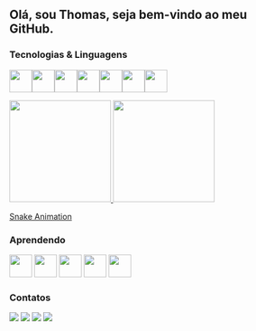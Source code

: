## Olá, sou Thomas, seja bem-vindo ao meu GitHub.

### Tecnologias & Linguagens

<img src="https://cdn.jsdelivr.net/gh/devicons/devicon/icons/javascript/javascript-plain.svg" height="40" width="40"/><img src="https://cdn.jsdelivr.net/gh/devicons/devicon/icons/java/java-original.svg" height="40" width="40" /><img src="https://cdn.jsdelivr.net/gh/devicons/devicon/icons/html5/html5-plain.svg" height="40" width="40" /><img src="https://cdn.jsdelivr.net/gh/devicons/devicon/icons/css3/css3-plain.svg" height="40" width="40" /><img src="https://cdn.jsdelivr.net/gh/devicons/devicon/icons/bootstrap/bootstrap-plain.svg" height="40" width="40" /><img src="https://cdn.jsdelivr.net/gh/devicons/devicon/icons/jquery/jquery-plain.svg" height="40" width="40" /><img src="https://cdn.jsdelivr.net/gh/devicons/devicon/icons/git/git-plain.svg" height="40" width="40" />

<div>
<a href="https://github.com/tgo-mas">
<img height="180em" src="https://github-readme-stats.vercel.app/api/top-langs/?username=tgo-mas&layout=compact&langs_count=7&theme=dracula"/>
<img height="180em" src="https://github-readme-stats.vercel.app/api?username=tgo-mas&show_icons=true&theme=dracula&include_all_commits=true&count_private=true"/>
</div>
 
[Snake Animation](https://github.com/tgo-mas/tgo-mas/blob/output/github-contribution-grid-snake.svg)

### Aprendendo

<img src="https://cdn.jsdelivr.net/gh/devicons/devicon/icons/mysql/mysql-original.svg" height="40" width="40" />
<img src="https://cdn.jsdelivr.net/gh/devicons/devicon/icons/nodejs/nodejs-plain.svg" height="40" width="40" />
<img src="https://cdn.jsdelivr.net/gh/devicons/devicon/icons/python/python-original.svg" height="40" width="40" />
<img src="https://cdn.jsdelivr.net/gh/devicons/devicon/icons/react/react-original.svg" height="40" width="40" />
<img src="https://cdn.jsdelivr.net/gh/devicons/devicon/icons/typescript/typescript-plain.svg" height="40" width="40" />

### Contatos

<div>
  <a href="https://instagram.com/tgomas.asf" target="_blank"><img src="https://img.shields.io/badge/-Instagram-%23E4405F?style=for-the-badge&logo=instagram&logoColor=white" target="_blank"></a>
  <a href = "talmeidasf@gmail.com"><img src="https://img.shields.io/badge/Gmail-D14836?style=for-the-badge&logo=gmail&logoColor=white" target="_blank"></a>
  <a href="https://www.linkedin.com/in/thomas-almeida-2999891ba/" target="_blank"><img src="https://img.shields.io/badge/-LinkedIn-%230077B5?style=for-the-badge&logo=linkedin&logoColor=white" target="_blank"></a>   
  <a href="https://replit.com/@tgo-mas" target="_blank"><img src="https://img.shields.io/badge/Replit-.-green" target="_blank"/></a>
</div>

